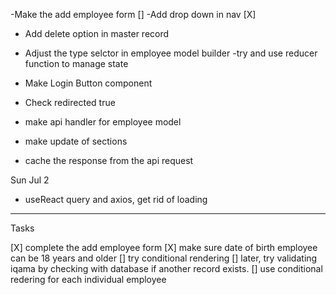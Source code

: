 -Make the add employee form []
-Add drop down in nav [X]

- Add delete option in master record

- Adjust the type selctor in employee model builder
  -try and use reducer function to manage state

- Make Login Button component
- Check redirected true

- make api handler for employee model

- make update of sections

- cache the response from the api request

Sun Jul 2

- useReact query and axios, get rid of loading

---

Tasks

[X] complete the add employee form
[X] make sure date of birth employee can be 18 years and older
[] try conditional rendering
[] later, try validating iqama by checking with database if another record exists.
[] use conditional redering for each individual employee
